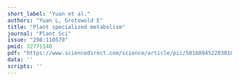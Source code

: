 ```yaml
---
short_label: "Yuan et al."
authors: "Yuan L, Grotewold E"
title: "Plant specialized metabolism"
journal: "Plant Sci"
issue: "298:110579"
pmid: 32771140
pdf: "https://www.sciencedirect.com/science/article/pii/S0168945220301850/pdfft"
data: ''
scripts: ''
---
```

